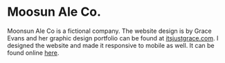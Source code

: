 # Moosun Ale Co.

Moonsun Ale Co is a fictional company. 
The website design is by Grace Evans and her graphic design portfolio can be found at [itsjustgrace.com](https://www.itsjustgrace.com/).
I designed the website and made it responsive to mobile as well. 
It can be found online [here](https://averye457.github.io/MoonsunAleCo/).
